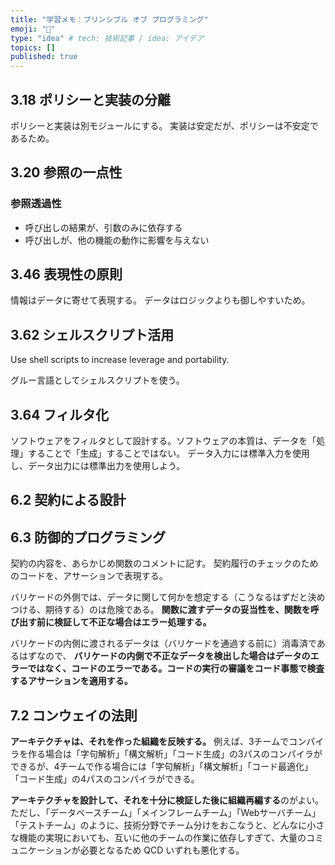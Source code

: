 ```yaml
---
title: "学習メモ：プリンシプル オブ プログラミング"
emoji: "📕"
type: "idea" # tech: 技術記事 / idea: アイデア
topics: []
published: true
---
```


## 3.18 ポリシーと実装の分離

ポリシーと実装は別モジュールにする。
実装は安定だが、ポリシーは不安定であるため。

## 3.20 参照の一点性

### 参照透過性

* 呼び出しの結果が、引数のみに依存する
* 呼び出しが、他の機能の動作に影響を与えない

## 3.46 表現性の原則

情報はデータに寄せて表現する。
データはロジックよりも御しやすいため。

## 3.62 シェルスクリプト活用

Use shell scripts to increase leverage and portability.

グルー言語としてシェルスクリプトを使う。

## 3.64 フィルタ化

ソフトウェアをフィルタとして設計する。ソフトウェアの本質は、データを「処理」することで「生成」することではない。
データ入力には標準入力を使用し、データ出力には標準出力を使用しよう。

## 6.2 契約による設計

## 6.3 防御的プログラミング

契約の内容を、あらかじめ関数のコメントに記す。
契約履行のチェックのためのコードを、アサーションで表現する。

バリケードの外側では、データに関して何かを想定する（こうなるはずだと決めつける、期待する）のは危険である。 **関数に渡すデータの妥当性を、関数を呼び出す前に検証して不正な場合はエラー処理する。**

バリケードの内側に渡されるデータは（バリケードを通過する前に）消毒済であるはずなので、 **バリケードの内側で不正なデータを検出した場合はデータのエラーではなく、コードのエラーである。コードの実行の審議をコード事態で検査するアサーションを適用する。**

## 7.2 コンウェイの法則

**アーキテクチャは、それを作った組織を反映する。** 例えば、3チームでコンパイラを作る場合は「字句解析」「構文解析」「コード生成」の3パスのコンパイラができるが、4チームで作る場合には「字句解析」「構文解析」「コード最適化」「コード生成」の4パスのコンパイラができる。

**アーキテクチャを設計して、それを十分に検証した後に組織再編する**のがよい。ただし、「データベースチーム」「メインフレームチーム」「Webサーバチーム」「テストチーム」のように、技術分野でチーム分けをおこなうと、どんなに小さな機能の実現においても、互いに他のチームの作業に依存しすぎて、大量のコミュニケーションが必要となるため QCD いずれも悪化する。
